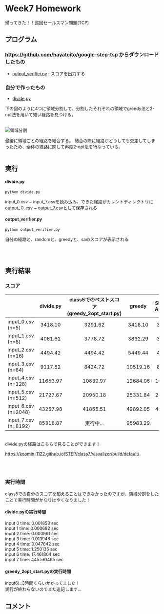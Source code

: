 # Week7 Homework
帰ってきた！！巡回セールスマン問題(TCP)

## プログラム
### https://github.com/hayatoito/google-step-tsp からダウンロードしたもの
- [output_verifier.py](https://github.com/koomin-1122/STEP/blob/main/class5/output_verifier.py) : スコアを出力する

### 自分で作ったもの
- [divide.py](https://github.com/koomin-1122/STEP/blob/main/class7/divide.py) 

下の図のように4つに領域分割して、分割したそれぞれの領域でgreedy法と2-opt法を用いて短い経路を見つける。<br><br>


![領域分割](https://user-images.githubusercontent.com/70313656/123937216-e7c7fb80-d9d0-11eb-9672-b4f0a3ab1277.png)

最後に領域ごとの経路を結合する。
結合の際に経路がどうしても交差してしまったため、全体の経路に関して再度2-opt法を行なっている。<br><br>



## 実行
#### divide.py

```
python divide.py
```
input_0.csv ~ input_7.csvを読み込み、できた経路がカレントディレクトリにoutput_０.csv ~ output_7.csvとして保存される<br>


#### output_verifier.py
```
python output_verifier.py 
```
自分の経路と、randomと、greedyと、saのスコアが表示される

<br><br>

## 実行結果
### スコア
|                     | divide.py | class5でのベストスコア<br>(greedy_2opt_start.py)|greedy | Simulated<br>Annealing | 
| ---------------     | :-----------------: | :----: | :----: | :-----------------: | 
| input_0.csv (n=5)   |3418.10|3291.62|3418.10 |3291.62              | 
| input_1.csv (n=8)   |4061.62|3778.72|3832.29 |3778.72              | 
| input_2.csv (n=16)  | 4494.42|4494.42|5449.44 |4494.42              | 
| input_3.csv (n=64)  |9117.82|8424.72|10519.16|8150.91              | 
| input_4.csv (n=128) |11653.97|10839.97|12684.06|10675.29             | 
| input_5.csv (n=512) |21727.67|20950.18|25331.84|21119.55             | 
| input_6.csv (n=2048)|43257.98|41855.51|49892.05|44393.89             | 
| input_7.csv (n=8192) |85318.87|実行中...|95983.29|?|
<br>
divide.pyの経路はこちらで見ることができます！<br>

https://koomin-1122.github.io/STEP/class7/visualizer/build/default/

<br><br>
### 実行時間
class5での自分のスコアを超えることはできなかったのですが、領域分割をしたことで実行時間がかなりはやくなりました！<br>
#### divide.pyの実行時間
input 0  time: 0.001853 sec<br>
input 1  time: 0.000682 sec<br>
input 2  time: 0.000961 sec<br>
input 3  time: 0.013946 sec<br>
input 4  time: 0.047842 sec<br>
input 5  time: 1.250135 sec<br>
input 6  time: 17.461804 sec<br>
input 7  time: 445.561465 sec<br>

#### greedy_2opt_start.pyの実行時間
input6に3時間くらいかかってました！<br>
実行が終わらないのでまた追記します...


## コメント
